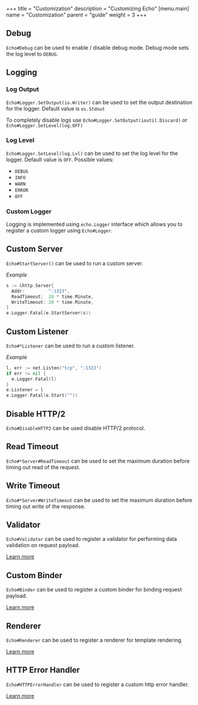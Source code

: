 +++
title = "Customization"
description = "Customizing Echo"
[menu.main]
  name = "Customization"
  parent = "guide"
  weight = 3
+++

## Debug

`Echo#Debug` can be used to enable / disable debug mode. Debug mode sets the log level
to `DEBUG`.

## Logging

### Log Output

`Echo#Logger.SetOutput(io.Writer)` can be used to set the output destination for
the logger. Default value is `os.Stdout`

To completely disable logs use `Echo#Logger.SetOutput(ioutil.Discard)` or `Echo#Logger.SetLevel(log.OFF)`

### Log Level

`Echo#Logger.SetLevel(log.Lvl)` can be used to set the log level for the logger.
Default value is `OFF`. Possible values:

- `DEBUG`
- `INFO`
- `WARN`
- `ERROR`
- `OFF`

### Custom Logger

Logging is implemented using `echo.Logger` interface which allows you to register
a custom logger using `Echo#Logger`.

## Custom Server

`Echo#StartServer()` can be used to run a custom server.

*Example*

```go
s := &http.Server{
  Addr:         ":1323",
  ReadTimeout:  20 * time.Minute,
  WriteTimeout: 20 * time.Minute,
}
e.Logger.Fatal(e.StartServer(s))
```

## Custom Listener

`Echo#*Listener` can be used to run a custom listener.

*Example*

```go
l, err := net.Listen("tcp", ":1323")
if err != nil {
  e.Logger.Fatal(l)
}
e.Listener = l
e.Logger.Fatal(e.Start(""))
```

## Disable HTTP/2

`Echo#DisableHTTP2` can be used disable HTTP/2 protocol.

## Read Timeout

`Echo#*Server#ReadTimeout` can be used to set the maximum duration before timing out read
of the request.

## Write Timeout

`Echo#*Server#WriteTimeout` can be used to set the maximum duration before timing out write
of the response.

## Validator

`Echo#Validator` can be used to register a validator for performing data validation
on request payload.

[Learn more](/guide/request#validate-data)

## Custom Binder

`Echo#Binder` can be used to register a custom binder for binding request payload.

[Learn more](/guide/request/#custom-binder)

## Renderer

`Echo#Renderer` can be used to register a renderer for template rendering.

[Learn more](/guide/templates)

## HTTP Error Handler

`Echo#HTTPErrorHandler` can be used to register a custom http error handler.

[Learn more](/guide/error-handling)
